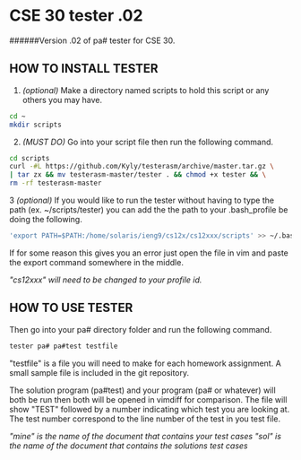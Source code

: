 CSE 30 tester .02
=================
######Version .02 of pa# tester for CSE 30.

HOW TO INSTALL TESTER
---------------------
1. *(optional)* Make a directory named scripts to hold this script or any others
you may have.
  ````bash
  cd ~
  mkdir scripts
  ````

2. *(MUST DO)* Go into your script file then run the following command.
  ````bash
  cd scripts
  curl -#L https://github.com/Kyly/testerasm/archive/master.tar.gz \
  | tar zx && mv testerasm-master/tester . && chmod +x tester && \
  rm -rf testerasm-master
  ````
3 *(optional)* If you would like to run the tester without having to type
  the path (ex. ~/scripts/tester) you can add the the path to your .bash_profile
  be doing the following.

  ````bash
  'export PATH=$PATH:/home/solaris/ieng9/cs12x/cs12xxx/scripts' >> ~/.bash_profile
  ````
  If for some reason this gives you an error just open the file in vim and
  paste the export command somewhere in the middle.

  *"cs12xxx" will need to be changed to your profile id.*

HOW TO USE TESTER
-----------------
  Then go into your pa# directory folder and run the following command.
  ````bash
  tester pa# pa#test testfile
  ````
  "testfile" is a file you will need to make for each homework assignment.
  A small sample file is included in the git repository.

  The solution program (pa#test) and your program (pa# or whatever) will both 
  be run then both will be opened in vimdiff for comparison. The file will 
  show "TEST" followed by a number indicating which test you are looking at. 
  The test number correspond to the line number of the test in you test file.

  *"mine" is the name of the document that contains your test cases*
  *"sol" is the name of the document that contains the solutions test cases*
